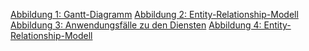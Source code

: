 [Abbildung 1: Gantt-Diagramm](https://notenverwaltung.github.io/Notenverwaltungssoftware/feinkonzept/Ganttdiagramm/) 
[Abbildung 2: Entity-Relationship-Modell](https://notenverwaltung.github.io/Notenverwaltungssoftware/feinkonzept/Netzwerkplan/) 
[Abbildung 3: Anwendungsfälle zu den Diensten](https://notenverwaltung.github.io/Notenverwaltungssoftware/feinkonzept/user_stories/) 
[Abbildung 4: Entity-Relationship-Modell](https://notenverwaltung.github.io/Notenverwaltungssoftware/feinkonzept/Datenmodell/) 
